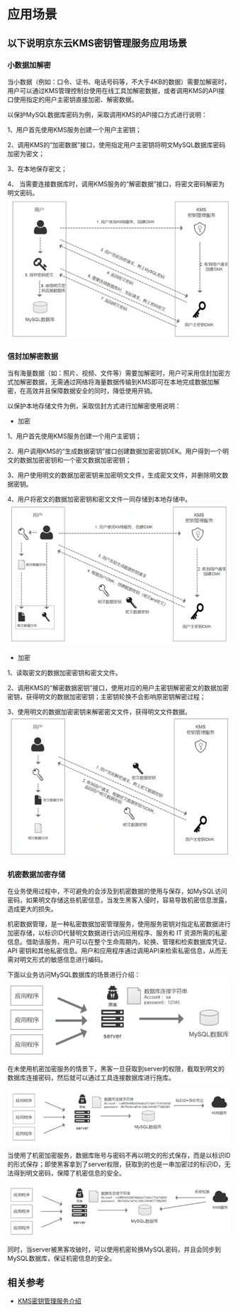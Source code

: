# 应用场景

## 以下说明京东云KMS密钥管理服务应用场景

### 小数据加解密

当小数据（例如：口令、证书、电话号码等，不大于4KB的数据）需要加解密时，用户可以通过KMS管理控制台使用在线工具加解密数据，或者调用KMS的API接口使用指定的用户主密钥直接加密、解密数据。

以保护MySQL数据库密码为例，采取调用KMS的API接口方式进行说明：

1、用户首先使用KMS服务创建一个用户主密钥；

2、调用KMS的“加密数据”接口，使用指定用户主密钥将明文MySQL数据库密码加密为密文；

3、在本地保存密文；

4、	当需要连接数据库时，调用KMS服务的“解密数据”接口，将密文密码解密为明文密码。
![小数据加解密](/image/Key-Management-Service/小数据加解密.png )

### 信封加解密数据
当有海量数据（如：照片、视频、文件等）需要加解密时，用户可采用信封加密方式加解密数据，无需通过网络将海量数据传输到KMS即可在本地完成数据加解密，在高效并且保障数据安全的同时，降低使用开销。

以保护本地存储文件为例，采取信封方式进行加解密使用说明：

- 加密

1、用户首先使用KMS服务创建一个用户主密钥；

2、用户调用KMS的“生成数据密钥”接口创建数据加密密钥DEK。用户得到一个明文的数据加密密钥和一个密文数据加密密钥；

3、用户使用明文的数据加密密钥来加密明文文件，生成密文文件，并删除明文数据密钥。

4、用户将密文的数据加密密钥和密文文件一同存储到本地存储中。
![信封加密](/image/Key-Management-Service/信封加密.png )

- 加密

1、读取密文的数据加密密钥和密文文件。

2、调用KMS的“解密数据密钥”接口，使用对应的用户主密钥解密密文的数据加密密钥，获得明文的数据加密密钥；主密钥轮换不会影响原密钥解密过程；

3、使用明文的数据加密密钥来解密密文文件，获得明文文件数据。
![信封解密](/image/Key-Management-Service/信封解密.png )

### 机密数据加密存储
在业务使用过程中，不可避免的会涉及到机密数据的使用与保存，如MySQL访问密码，如果明文存储这些机密信息，当发生黑客入侵时，容易导致机密信息泄露，造成更大的损失。

机密数据管理，是一种私密数据加密管理服务，使用服务密钥对指定私密数据进行加密存储，以标识ID代替明文数据进行访问应用程序、服务和 IT 资源所需的私密信息。借助该服务，用户可以在整个生命周期内，轮换、管理和检索数据库凭证、API 密钥和其他私密信息。用户和应用程序通过调用API来检索私密信息，从而无需对明文形式的敏感信息进行编码。

下面以业务访问MySQL数据库的场景进行介绍：
![机密场景说明1](/image/Key-Management-Service/机密场景说明图1.png )

在未使用机密加密服务的情景下，黑客一旦获取到server的权限，截取到明文的数据库连接密码，然后就可以通过工具连接数据库进行拖库。

![机密场景说明2](/image/Key-Management-Service/机密场景说明图2.png )

当使用了机密加密服务，数据库账号与密码不再以明文的形式保存，而是以标识ID的形式保存；即使黑客拿到了server权限，获取到的也是一串加密过的标识ID，无法得到明文密码，保障了机密信息的安全。

![机密场景说明3](/image/Key-Management-Service/机密场景说明图3.png )

同时，当server被黑客攻破时，可以使用机密轮换MySQL密码，并且会同步到MySQL数据库，保证机密信息的安全。

## 相关参考

- [KMS密钥管理服务介绍](/documentation/Cloud-Security/Key-Management-Service/Product-Overview.md)
